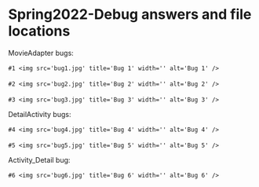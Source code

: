 # Spring2022-Debug answers and file locations

MovieAdapter bugs:

	#1 <img src='bug1.jpg' title='Bug 1' width='' alt='Bug 1' />
	
	#2 <img src='bug2.jpg' title='Bug 2' width='' alt='Bug 2' />
	
	#3 <img src='bug3.jpg' title='Bug 3' width='' alt='Bug 3' />
	
DetailActivity bugs:

	#4 <img src='bug4.jpg' title='Bug 4' width='' alt='Bug 4' />
	
	#5 <img src='bug5.jpg' title='Bug 5' width='' alt='Bug 5' />
	
Activity_Detail bug:

	#6 <img src='bug6.jpg' title='Bug 6' width='' alt='Bug 6' />
